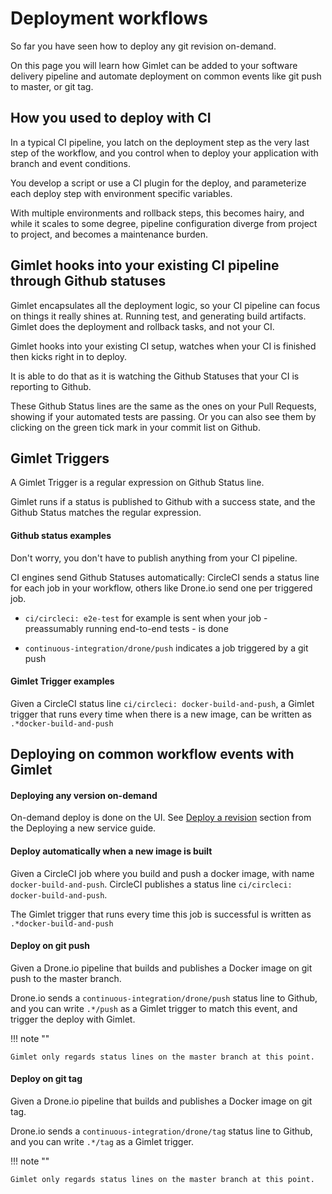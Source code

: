 # Deployment workflows

So far you have seen how to deploy any git revision on-demand.

On this page you will learn how Gimlet can be added to your software delivery pipeline and automate deployment on common events like git push to master, or git tag.

## How you used to deploy with CI

In a typical CI pipeline, you latch on the deployment step as the very last step of the workflow, 
and you control when to deploy your application with branch and event conditions.

You develop a script or use a CI plugin for the deploy, and parameterize each deploy step with environment specific variables.

With multiple environments and rollback steps, this becomes hairy, and while it scales to some degree, 
pipeline configuration diverge from project to project, and becomes a maintenance burden.

## Gimlet hooks into your existing CI pipeline through Github statuses

Gimlet encapsulates all the deployment logic, so your CI pipeline can focus on things it really shines at. Running test, and generating build artifacts.
Gimlet does the deployment and rollback tasks, and not your CI.

Gimlet hooks into your existing CI setup, watches when your CI is finished then kicks right in to deploy.

It is able to do that as it is watching the Github Statuses that your CI is reporting to Github.

These Github Status lines are the same as the ones on your Pull Requests, showing if your automated tests are passing.
Or you can also see them by clicking on the green tick mark in your commit list on Github.

## Gimlet Triggers

A Gimlet Trigger is a regular expression on Github Status line.

Gimlet runs if a status is published to Github with a success state, and the Github Status matches the regular expression.

#### Github status examples
Don't worry, you don't have to publish anything from your CI pipeline.

CI engines send Github Statuses automatically: CircleCI sends a status line for each job in your workflow, others like Drone.io send one per triggered job.

- `ci/circleci: e2e-test` for example is sent when your job - preassumably running end-to-end tests - is done

- `continuous-integration/drone/push` indicates a job triggered by a git push

#### Gimlet Trigger examples

Given a CircleCI status line `ci/circleci: docker-build-and-push`, 
a Gimlet trigger that runs every time when there is a new image, can be written as `.*docker-build-and-push`


## Deploying on common workflow events with Gimlet

#### Deploying any version on-demand

On-demand deploy is done on the UI. See [Deploy a revision](/developers/deploy#deploy-a-revision) section from the Deploying a new service guide.

#### Deploy automatically when a new image is built

Given a CircleCI job where you build and push a docker image, with name `docker-build-and-push`. CircleCI publishes a status line `ci/circleci: docker-build-and-push`. 

The Gimlet trigger that runs every time this job is successful is written as `.*docker-build-and-push`

#### Deploy on git push

Given a Drone.io pipeline that builds and publishes a Docker image on git push to the master branch.

Drone.io sends a `continuous-integration/drone/push` status line to Github, and you can write `.*/push` as a Gimlet trigger to match this event, and trigger the deploy with Gimlet.

!!! note ""

    Gimlet only regards status lines on the master branch at this point. 

#### Deploy on git tag

Given a Drone.io pipeline that builds and publishes a Docker image on git tag.

Drone.io sends a `continuous-integration/drone/tag` status line to Github, and you can write `.*/tag` as a Gimlet trigger.

!!! note ""

    Gimlet only regards status lines on the master branch at this point. 
